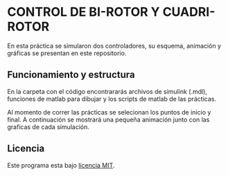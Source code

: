 # CONTROL DE BI-ROTOR Y CUADRI-ROTOR

En esta práctica se simularon dos controladores, su esquema, animación y gráficas se presentan en este repositorio.

## Funcionamiento y estructura

En la carpeta con el código encontrararás archivos de simulink (.mdl), funciones de matlab para dibujar y los scripts de matlab de las prácticas.

Al momento de correr las prácticas se selecionan los puntos de inicio y final. A continuación se mostrará una pequeña animación junto con las graficas de cada simulación.

## Licencia

Este programa esta bajo [licencia MIT](LICENSE).